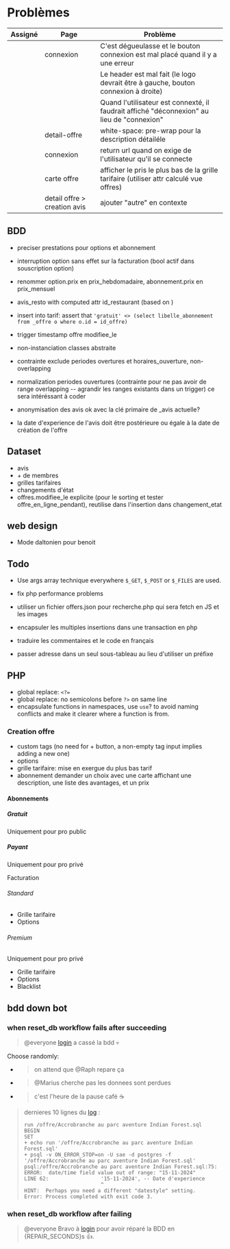 # Problèmes

Assigné|Page|Problème
-|-|-
||connexion|C'est dégueulasse et le bouton connexion est mal placé quand il y a une erreur
|||Le header est mal fait (le logo devrait être à gauche, bouton connexion à droite)
|||Quand l'utilisateur est connexté, il faudrait affiché "déconnexion" au lieu de "connexion"
||detail-offre|white-space: pre-wrap pour la description détailéle
||connexion|return url quand on exige de l'utilisateur qu'il se connecte
||carte offre|afficher le pris le plus bas de la grille tarifaire (utiliser attr calculé vue offres)
||detail offre > creation avis|ajouter "autre" en contexte

## BDD

- preciser prestations pour options et abonnement
- interruption option sans effet sur la facturation (bool actif dans souscription option)
- renommer option.prix en prix_hebdomadaire, abonnement.prix en prix_mensuel
- avis_resto with computed attr id_restaurant (based on )
- insert into tarif: assert that `'gratuit' <> (select libelle_abonnement from _offre o where o.id = id_offre)`
- trigger timestamp offre modifiee_le
- non-instanciation classes abstraite
- contrainte exclude periodes overtures et horaires_ouverture, non-overlapping
- normalization periodes ouvertures (contrainte pour ne pas avoir de range overlapping -- agrandir les ranges existants dans un trigger) ce sera intéréssant à coder

- anonymisation des avis ok avec la clé primaire de _avis actuelle?

- la date d'experience de l'avis doit être postérieure ou égale à la date de création de l'offre

## Dataset

- avis
- \+ de membres
- grilles tarifaires
- changements d'état
- offres.modifiee_le explicite (pour le sorting et tester offre_en_ligne_pendant), reutilise dans l'insertion dans changement_etat

## web design

- Mode daltonien pour benoit

## Todo

- Use args array technique everywhere `$_GET`, `$_POST` or `$_FILES` are used.
- fix php performance problems

- utiliser un fichier offers.json pour recherche.php qui sera fetch en JS et les images
- encapsuler les multiples insertions dans une transaction en php

- traduire les commentaires et le code en français

- passer adresse dans un seul sous-tableau au lieu d'utiliser un préfixe

## PHP

- global replace: `<?=`
- global replace: no semicolons before `?>` on same line
- encapsulate functions in namespaces, use `use`? to avoid naming conflicts and make it clearer where a function is from.

### Creation offre

- custom tags (no need for + button, a non-empty tag input implies adding a new one)
- options
- grille tarifaire: mise en exergue du plus bas tarif
- abonnement demander un choix avec une carte affichant une description, une liste des avantages, et un prix

#### Abonnements

##### Gratuit

Uniquement pour pro public

##### Payant

Uniquement pour pro privé

Facturation

###### Standard

- Grille tarifaire
- Options

###### Premium

Uniquement pour pro privé

- Grille tarifaire
- Options
- Blacklist

## bdd down bot

### when reset_db workflow fails after succeeding

> @everyone [login](url) a cassé la bdd :skull:

Choose randomly:

- > on attend que @Raph repare ça
- > @Marius cherche pas les donnees sont perdues
- > c'est l'heure de la pause café :coffee:

> dernieres 10 lignes du [log]((https://github.com/5cover/413/actions/runs/$RUN_ID)) :
>
> ```log
> run /offre/Accrobranche au parc aventure Indian Forest.sql
> BEGIN
> SET
> + echo run '/offre/Accrobranche au parc aventure Indian Forest.sql'
> + psql -v ON_ERROR_STOP=on -U sae -d postgres -f '/offre/Accrobranche au parc aventure Indian Forest.sql'
> psql:/offre/Accrobranche au parc aventure Indian Forest.sql:75: ERROR:  date/time field value out of range: "15-11-2024"
> LINE 62:                 '15-11-2024', -- Date d'experience
>                          ^
> HINT:  Perhaps you need a different "datestyle" setting.
> Error: Process completed with exit code 3.
>```

### when reset_db workflow after failing

> @everyone Bravo à [login](url) pour avoir réparé la BDD en {REPAIR_SECONDS}s :+1:.
